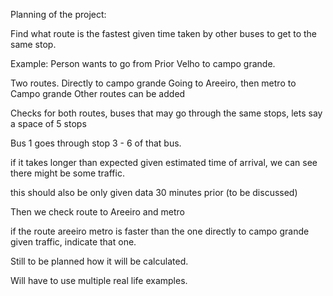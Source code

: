 Planning of the project:

Find what route is the fastest given time taken by other buses to get to the same stop.

Example: Person wants to go from Prior Velho to campo grande.

Two routes. Directly to campo grande Going to Areeiro, then metro to Campo grande Other routes can be added

Checks for both routes, buses that may go through the same stops, lets say a space of 5 stops

Bus 1 goes through stop 3 - 6 of that bus.

if it takes longer than expected given estimated time of arrival, we can see there might be some traffic.

this should also be only given data 30 minutes prior (to be discussed)

Then we check route to Areeiro and metro

if the route areeiro metro is faster than the one directly to campo grande given traffic, indicate that one.

Still to be planned how it will be calculated.

Will have to use multiple real life examples.
